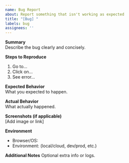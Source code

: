 ```yaml
---
name: Bug Report
about: Report something that isn't working as expected
title: "[Bug] "
labels: bug
assignees: ''
---
```


**Summary**  
Describe the bug clearly and concisely.

**Steps to Reproduce**
1. Go to...
2. Click on...
3. See error...

**Expected Behavior**  
What you expected to happen.

**Actual Behavior**  
What actually happened.

**Screenshots (if applicable)**  
[Add image or link]

**Environment**
- Browser/OS:
- Environment: (local/cloud, dev/prod, etc.)

**Additional Notes**
Optional extra info or logs.
